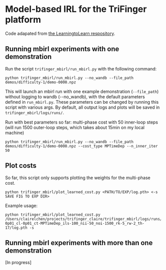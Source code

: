 # Model-based IRL for the TriFinger platform
Code adapated from [the LearningtoLearn respository](https://github.com/facebookresearch/LearningToLearn/tree/main/mbirl).

## Running mbirl experiments with one demonstration

Run the script `trifinger_mbirl/run_mbirl.py` with the following command:
```
python trifinger_mbirl/run_mbirl.py --no_wandb --file_path demos/difficulty-1/demo-0000.npz
```

This will launch an mbirl run with one example demonstration (`--file_path`) without logging to wandb (--no_wandb), with the default parameters defined
in `run_mbirl.py`. These parameters can be changed by running this script with various args. By default, all output logs and plots will be saved in `trifinger_mbirl/logs/runs/`. 

Run with best parameters so far: multi-phase cost with 50 inner-loop steps (will run 1500 outer-loop steps, which takes about 15min on my local machine)
```
python trifinger_mbirl/run_mbirl.py --no_wandb --file_path demos/difficulty-1/demo-0000.npz --cost_type MPTimeDep --n_inner_iter 50
```

## Plot costs

So far, this script only supports plotting the weights for the multi-phase cost. 

```
python trifinger_mbirl/plot_learned_cost.py <PATH/TO/EXP/log.pth> <-s SAVE FIG TO EXP DIR>
```

Example usage:
```
python trifinger_mbirl/plot_learned_cost.py /Users/clairelchen/projects/trifinger_claire/trifinger_mbirl/logs/runs/exp_NOID_al-0p01_cl-0p01_ct-MPTimeDep_ils-100_nii-50_noi-1500_rk-5_rw-2_th-17/log.pth -s
```

## Running mbirl experiments with more than one demonstration
[In progress]
